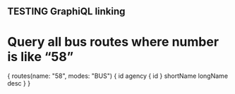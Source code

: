 ## TESTING GraphiQL linking ##

# Query all bus routes where number is like “58” #


{
  routes(name: "58", modes: "BUS") {
    id
    agency {
      id
    }
    shortName
    longName
    desc
  }
}
